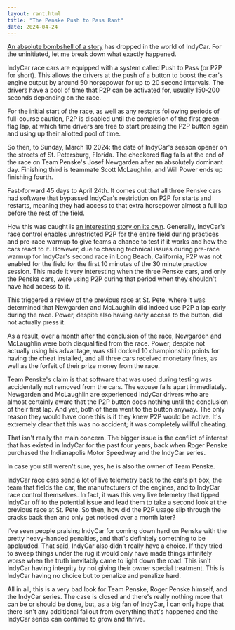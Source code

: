```yaml
---
layout: rant.html
title: "The Penske Push to Pass Rant"
date: 2024-04-24
---
```


[An absolute bombshell of a story](https://racer.com/2024/04/24/team-penske-hit-with-penalties-over-push-to-pass-use-oward-declared-st-petersburg-winner/) has dropped in the world of IndyCar. For the uninitiated, let me break down what exactly happened.
<!-- more -->

IndyCar race cars are equipped with a system called Push to Pass (or P2P for short). This allows the drivers at the push of a button to boost the car's engine output by around 50 horsepower for up to 20 second intervals. The drivers have a pool of time that P2P can be activated for, usually 150-200 seconds depending on the race.

For the initial start of the race, as well as any restarts following periods of full-course caution, P2P is disabled until the completion of the first green-flag lap, at which time drivers are free to start pressing the P2P button again and using up their allotted pool of time.

So then, to Sunday, March 10 2024: the date of IndyCar's season opener on the streets of St. Petersburg, Florida. The checkered flag falls at the end of the race on Team Penske's Josef Newgarden after an absolutely dominant day. Finishing third is teammate Scott McLaughlin, and Will Power ends up finishing fourth.

Fast-forward 45 days to April 24th. It comes out that all three Penske cars had software that bypassed IndyCar's restriction on P2P for starts and restarts, meaning they had access to that extra horsepower almost a full lap before the rest of the field.

How this was caught is [an interesting story on its own](https://racer.com/2024/04/24/how-team-penske-took-push-to-pass-beyond-the-limit/). Generally, IndyCar's race control enables unrestricted P2P for the entire field during practices and pre-race warmup to give teams a chance to test if it works and how the cars react to it. However, due to chasing technical issues during pre-race warmup for IndyCar's second race in Long Beach, California, P2P was not enabled for the field for the first 10 minutes of the 30 minute practice session. This made it very interesting when the three Penske cars, and only the Penske cars, were using P2P during that period when they shouldn't have had access to it.

This triggered a review of the previous race at St. Pete, where it was determined that Newgarden and McLaughlin did indeed use P2P a lap early during the race. Power, despite also having early access to the button, did not actually press it.

As a result, over a month after the conclusion of the race, Newgarden and McLaughlin were both disqualified from the race. Power, despite not actually using his advantage, was still docked 10 championship points for having the cheat installed, and all three cars received monetary fines, as well as the forfeit of their prize money from the race.

Team Penske's claim is that software that was used during testing was accidentally not removed from the cars. The excuse falls apart immediately. Newgarden and McLaughlin are experienced IndyCar drivers who are almost certainly aware that the P2P button does nothing until the conclusion of their first lap. And yet, both of them went to the button anyway. The only reason they would have done this is if they knew P2P would be active. It's extremely clear that this was no accident; it was completely willful cheating.

That isn't really the main concern. The bigger issue is the conflict of interest that has existed in IndyCar for the past four years, back when Roger Penske purchased the Indianapolis Motor Speedway and the IndyCar series.

In case you still weren't sure, yes, he is also the owner of Team Penske.

IndyCar race cars send a lot of live telemetry back to the car's pit box, the team that fields the car, the manufacturers of the engines, and to IndyCar race control themselves. In fact, it was this very live telemetry that tipped IndyCar off to the potential issue and lead them to take a second look at the previous race at St. Pete. So then, how did the P2P usage slip through the cracks back then and only get noticed over a month later?

I've seen people praising IndyCar for coming down hard on Penske with the pretty heavy-handed penalties, and that's definitely something to be applauded. That said, IndyCar also didn't really have a choice. If they tried to sweep things under the rug it would only have made things infinitely worse when the truth inevitably came to light down the road. This isn't IndyCar having integrity by not giving their owner special treatment. This is IndyCar having no choice but to penalize and penalize hard.

All in all, this is a very bad look for Team Penske, Roger Penske himself, and the IndyCar series. The case is closed and there's really nothing more that can be or should be done, but, as a big fan of IndyCar, I can only hope that there isn't any additional fallout from everything that's happened and the IndyCar series can continue to grow and thrive.